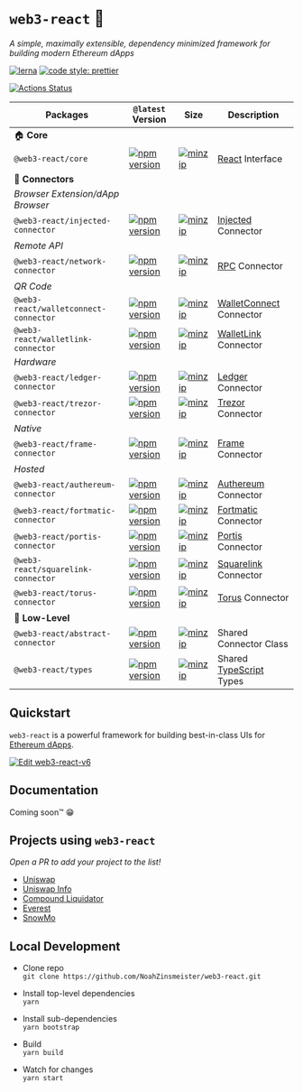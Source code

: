 # `web3-react` 🧰

_A simple, maximally extensible, dependency minimized framework for building modern Ethereum dApps_

[![lerna](https://img.shields.io/badge/maintained%20with-lerna-cc00ff.svg)](https://lerna.js.org/)
[![code style: prettier](https://img.shields.io/badge/code_style-prettier-ff69b4.svg?style=flat-square)](https://github.com/prettier/prettier)

[![Actions Status](https://github.com/NoahZinsmeister/web3-react/workflows/CI/badge.svg)](https://github.com/NoahZinsmeister/web3-react/actions)

| Packages                              | `@latest` Version                                                                                                                                                         | Size                                                                                                                                                                                 | Description                                                                         |
| ------------------------------------- | ------------------------------------------------------------------------------------------------------------------------------------------------------------------------- | ------------------------------------------------------------------------------------------------------------------------------------------------------------------------------------ | ----------------------------------------------------------------------------------- |
| 🏠 **Core**                           |
| `@web3-react/core`                    | [![npm version](https://img.shields.io/npm/v/@web3-react/core/latest.svg)](https://www.npmjs.com/package/@web3-react/core/v/latest)                                       | [![minzip](https://img.shields.io/bundlephobia/minzip/@web3-react/core/latest.svg)](https://bundlephobia.com/result?p=@web3-react/core@latest)                                       | [React](https://reactjs.org/) Interface                                             |
| 🔌 **Connectors**                     |
| _Browser Extension/dApp Browser_      |
| `@web3-react/injected-connector`      | [![npm version](https://img.shields.io/npm/v/@web3-react/injected-connector/latest.svg)](https://www.npmjs.com/package/@web3-react/injected-connector/v/latest)           | [![minzip](https://img.shields.io/bundlephobia/minzip/@web3-react/injected-connector/latest.svg)](https://bundlephobia.com/result?p=@web3-react/injected-connector@latest)           | [Injected](https://github.com/ethereum/EIPs/blob/master/EIPS/eip-1193.md) Connector |
| _Remote API_                          |
| `@web3-react/network-connector`       | [![npm version](https://img.shields.io/npm/v/@web3-react/network-connector/latest.svg)](https://www.npmjs.com/package/@web3-react/network-connector/v/latest)             | [![minzip](https://img.shields.io/bundlephobia/minzip/@web3-react/network-connector/latest.svg)](https://bundlephobia.com/result?p=@web3-react/network-connector@latest)             | [RPC](https://github.com/ethereum/wiki/wiki/JSON-RPC) Connector                     |
| _QR Code_                             |
| `@web3-react/walletconnect-connector` | [![npm version](https://img.shields.io/npm/v/@web3-react/walletconnect-connector/latest.svg)](https://www.npmjs.com/package/@web3-react/walletconnect-connector/v/latest) | [![minzip](https://img.shields.io/bundlephobia/minzip/@web3-react/walletconnect-connector/latest.svg)](https://bundlephobia.com/result?p=@web3-react/walletconnect-connector@latest) | [WalletConnect](https://walletconnect.org/) Connector                               |
| `@web3-react/walletlink-connector`    | [![npm version](https://img.shields.io/npm/v/@web3-react/walletlink-connector/latest.svg)](https://www.npmjs.com/package/@web3-react/walletlink-connector/v/latest)       | [![minzip](https://img.shields.io/bundlephobia/minzip/@web3-react/walletlink-connector/latest.svg)](https://bundlephobia.com/result?p=@web3-react/walletlink-connector@latest)       | [WalletLink](https://www.walletlink.org/#/) Connector                               |
| _Hardware_                            |
| `@web3-react/ledger-connector`        | [![npm version](https://img.shields.io/npm/v/@web3-react/ledger-connector/latest.svg)](https://www.npmjs.com/package/@web3-react/ledger-connector/v/latest)               | [![minzip](https://img.shields.io/bundlephobia/minzip/@web3-react/ledger-connector/latest.svg)](https://bundlephobia.com/result?p=@web3-react/ledger-connector@latest)               | [Ledger](https://www.ledger.com/) Connector                                         |
| `@web3-react/trezor-connector`        | [![npm version](https://img.shields.io/npm/v/@web3-react/trezor-connector/latest.svg)](https://www.npmjs.com/package/@web3-react/trezor-connector/v/latest)               | [![minzip](https://img.shields.io/bundlephobia/minzip/@web3-react/trezor-connector/latest.svg)](https://bundlephobia.com/result?p=@web3-react/trezor-connector@latest)               | [Trezor](https://trezor.io/) Connector                                              |
| _Native_                              |
| `@web3-react/frame-connector`         | [![npm version](https://img.shields.io/npm/v/@web3-react/frame-connector/latest.svg)](https://www.npmjs.com/package/@web3-react/frame-connector/v/latest)                 | [![minzip](https://img.shields.io/bundlephobia/minzip/@web3-react/frame-connector/latest.svg)](https://bundlephobia.com/result?p=@web3-react/frame-connector@latest)                 | [Frame](https://frame.sh/) Connector                                                |
| _Hosted_                              |
| `@web3-react/authereum-connector`     | [![npm version](https://img.shields.io/npm/v/@web3-react/authereum-connector/latest.svg)](https://www.npmjs.com/package/@web3-react/authereum-connector/v/latest)         | [![minzip](https://img.shields.io/bundlephobia/minzip/@web3-react/authereum-connector/latest.svg)](https://bundlephobia.com/result?p=@web3-react/authereum-connector@latest)         | [Authereum](https://authereum.org/) Connector                                       |
| `@web3-react/fortmatic-connector`     | [![npm version](https://img.shields.io/npm/v/@web3-react/fortmatic-connector/latest.svg)](https://www.npmjs.com/package/@web3-react/fortmatic-connector/v/latest)         | [![minzip](https://img.shields.io/bundlephobia/minzip/@web3-react/fortmatic-connector/latest.svg)](https://bundlephobia.com/result?p=@web3-react/fortmatic-connector@latest)         | [Fortmatic](https://fortmatic.com/) Connector                                       |
| `@web3-react/portis-connector`        | [![npm version](https://img.shields.io/npm/v/@web3-react/portis-connector/latest.svg)](https://www.npmjs.com/package/@web3-react/portis-connector/v/latest)               | [![minzip](https://img.shields.io/bundlephobia/minzip/@web3-react/portis-connector/latest.svg)](https://bundlephobia.com/result?p=@web3-react/portis-connector@latest)               | [Portis](https://www.portis.io/) Connector                                          |
| `@web3-react/squarelink-connector`    | [![npm version](https://img.shields.io/npm/v/@web3-react/squarelink-connector/latest.svg)](https://www.npmjs.com/package/@web3-react/squarelink-connector/v/latest)       | [![minzip](https://img.shields.io/bundlephobia/minzip/@web3-react/squarelink-connector/latest.svg)](https://bundlephobia.com/result?p=@web3-react/squarelink-connector@latest)       | [Squarelink](https://squarelink.com/) Connector                                     |
| `@web3-react/torus-connector`         | [![npm version](https://img.shields.io/npm/v/@web3-react/torus-connector/latest.svg)](https://www.npmjs.com/package/@web3-react/torus-connector/v/latest)                 | [![minzip](https://img.shields.io/bundlephobia/minzip/@web3-react/torus-connector/latest.svg)](https://bundlephobia.com/result?p=@web3-react/torus-connector@latest)                 | [Torus](https://tor.us/) Connector                                                  |
| 🐉 **Low-Level**                      |
| `@web3-react/abstract-connector`      | [![npm version](https://img.shields.io/npm/v/@web3-react/abstract-connector/latest.svg)](https://www.npmjs.com/package/@web3-react/abstract-connector/v/latest)           | [![minzip](https://img.shields.io/bundlephobia/minzip/@web3-react/abstract-connector/latest.svg)](https://bundlephobia.com/result?p=@web3-react/abstract-connector@latest)           | Shared Connector Class                                                              |
| `@web3-react/types`                   | [![npm version](https://img.shields.io/npm/v/@web3-react/types/latest.svg)](https://www.npmjs.com/package/@web3-react/types/v/latest)                                     | [![minzip](https://img.shields.io/bundlephobia/minzip/@web3-react/types/latest.svg)](https://bundlephobia.com/result?p=@web3-react/types@latest)                                     | Shared [TypeScript](https://www.typescriptlang.org/) Types                          |

## Quickstart

`web3-react` is a powerful framework for building best-in-class UIs for [Ethereum dApps](https://ethereum.org/beginners/).

[![Edit web3-react-v6](https://codesandbox.io/static/img/play-codesandbox.svg)](https://codesandbox.io/s/web3-react-v6-8rg3h?fontsize=14&hidenavigation=1&theme=dark)

## Documentation

Coming soon™️ 😁

## Projects using `web3-react`

_Open a PR to add your project to the list!_

- [Uniswap](https://github.com/Uniswap/uniswap-frontend)
- [Uniswap Info](https://github.com/Uniswap/uniswap-info)
- [Compound Liquidator](https://github.com/conlan/compound-liquidator)
- [Everest](https://github.com/metacartel/everest-web-app)
- [SnowMo](https://github.com/NoahZinsmeister/snowflake-demo-frontend)

## Local Development

- Clone repo\
  `git clone https://github.com/NoahZinsmeister/web3-react.git`

- Install top-level dependencies\
  `yarn`

- Install sub-dependencies\
  `yarn bootstrap`

- Build\
  `yarn build`

- Watch for changes\
  `yarn start`
